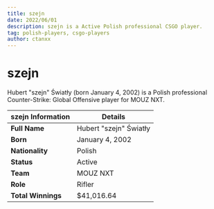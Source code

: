 ```yaml
---
title: szejn
date: 2022/06/01
description: szejn is a Active Polish professional CSGO player.
tag: polish-players, csgo-players
author: ctanxx
---
```


# szejn

Hubert "szejn" Światły (born January 4, 2002) is a Polish professional Counter-Strike: Global Offensive player for MOUZ NXT.

| **szejn Information** | **Details**            |
| --------------------- | ---------------------- |
| **Full Name**         | Hubert "szejn" Światły |
| **Born**              | January 4, 2002        |
| **Nationality**       | Polish                 |
| **Status**            | Active                 |
| **Team**              | MOUZ NXT	             |
| **Role**              | Rifler                 |
| **Total Winnings**    | $41,016.64             |